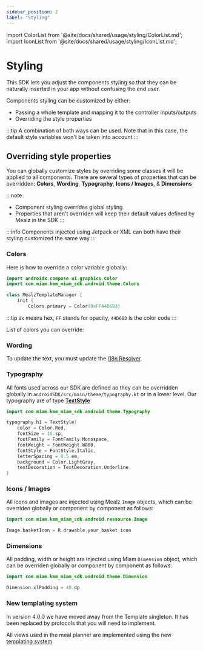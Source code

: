 ```yaml
---
sidebar_position: 2
label: "Styling"
---
```


import ColorList from '@site/docs/shared/usage/styling/ColorList.md';
import IconList from '@site/docs/shared/usage/styling/IconList.md';

# Styling

This SDK lets you adjust the components styling so that they can be naturally inserted in your app without confusing the end user.

Components styling can be customized by either:
- Passing a whole template and mapping it to the controller inputs/outputs
- Overriding the style properties

:::tip
A combination of both ways can be used. Note that in this case, the default style variables won't be taken into account
:::

## Overriding style properties

You can globally customize styles by overriding some classes it will be applied to all components.
There are several types of properties that can be overridden:
**Colors**,
**Wording**,
**Typography**,
**Icons / Images**, &
**Dimensions**

:::note
- Component styling overrides global styling
- Properties that aren't overriden  will keep their default values
  defined by Mealz in the SDK
:::

:::info
Components injected using Jetpack or XML can both have their styling customized the same way
:::

### Colors

Here is how to override a color variable globally:

```kotlin
import androidx.compose.ui.graphics.Color
import com.miam.kmm_miam_sdk.android.theme.Colors

class MealzTemplateManager {
    init {
        Colors.primary = Color(0xFF44D6B3)
``` 

:::tip
 `0x` means hex, `FF` stands for opacity, `44D6B3` is the color code
:::

List of colors you can override:
<ColorList />

### Wording

To update the text, you must update the [I18n Resolver](/docs/android/advanced/i18n.md).

### Typography

All fonts used across our SDK are defined ao they can be overridden globally
in `androidSDK/src/main/theme/typography.kt` or in a lower level.
Our typography are of type <a target='https://www.jetpackcompose.net/textstyle-in-jetpack-compose' href='https://www.jetpackcompose.net/textstyle-in-jetpack-compose'> **TextStyle** </a> 

```kotlin
import com.miam.kmm_miam_sdk.android.theme.Typography

typography.h1 = TextStyle(
    color = Color.Red,
    fontSize = 16.sp,
    fontFamily = FontFamily.Monospace,
    fontWeight = FontWeight.W800,
    fontStyle = FontStyle.Italic,
    letterSpacing = 0.5.em,
    background = Color.LightGray,
    textDecoration = TextDecoration.Underline
)
```

### Icons / Images

All icons and images are injected using Mealz `Image` objects, which can be overriden globally or
component by component as follows:

```kotlin
import com.miam.kmm_miam_sdk.android.ressource.Image

Image.basketIcon = R.drawable.your_basket_icon
```

<IconList />

### Dimensions

All padding, width or height are injected using Miam `Dimension` object, which can be overriden
globally or component by component as follows:

```kotlin
import com.miam.kmm_miam_sdk.android.theme.Dimension

Dimension.xlPadding = 40.dp
```

### New templating system

In version 4.0.0 we have moved away from the Template singleton.
It has been replaced by protocols that you will need to implement.

All views used in the meal planner are implemented using the new [templating system](/docs/android/usage/ui-customization).
